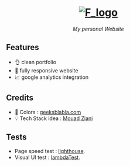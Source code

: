 <h1 align="center">
   <a href="https://farahelahmadi.me">
      <img src="https://user-images.githubusercontent.com/70212296/139595629-525c7476-fcb1-4fd7-a15e-9785fd5dc4a2.png" alt="F_logo"/>
   </a>
</h1>
<p align="center"><i>My personal Website</i></p>

## Features 

- :ok_hand: clean portfolio 
- :iphone: fully responsive website
- :chart_with_upwards_trend: google analytics integration 

## Credits 

- :art: Colors : [geeksblabla.com](https://github.com/DevC-Casa/geeksblabla.com)
- :bulb: Tech Stack idea : [Mouad Ziani](https://github.com/MouadZIANI/mouadziani.com)

## Tests

- Page speed test : [lighthouse](https://developers.google.com/speed/pagespeed/insights/?url=https%3A%2F%2Ffarahelahmadi.me%2F&tab=desktop).
- Visual UI test : [lambdaTest](https://links.lambdatest.com/DBCYKV3EOT7JLWLTTC3RDRY6L9EYY4AUDF0ELL5QADE87B4LAO8K9P02UV94JAM2).



